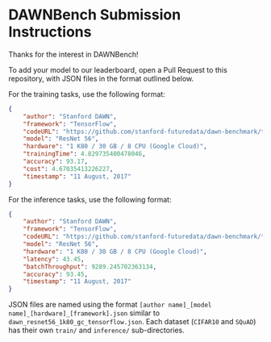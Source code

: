 # DAWNBench Submission Instructions

Thanks for the interest in DAWNBench!

To add your model to our leaderboard, open a Pull Request to this repository,
with JSON files in the format outlined below.

For the training tasks, use the following format:
```JSON
{
    "author": "Stanford DAWN",
    "framework": "TensorFlow",
    "codeURL": "https://github.com/stanford-futuredata/dawn-benchmark/tree/master/tensorflow",
    "model": "ResNet 56",
    "hardware": "1 K80 / 30 GB / 8 CPU (Google Cloud)",
    "trainingTime": 4.829735400478046,
    "accuracy": 93.17,
    "cost": 4.67035413226227,
    "timestamp": "11 August, 2017"
}
```

For the inference tasks, use the following format:
```JSON
{
    "author": "Stanford DAWN",
    "framework": "TensorFlow",
    "codeURL": "https://github.com/stanford-futuredata/dawn-benchmark/tree/master/tensorflow",
    "model": "ResNet 56",
    "hardware": "1 K80 / 30 GB / 8 CPU (Google Cloud)",
    "latency": 43.45,
    "batchThroughput": 9289.245702363134,
    "accuracy": 93.45,
    "timestamp": "11 August, 2017"
}
```

JSON files are named using the format
`[author name]_[model name]_[hardware]_[framework].json` similar to
`dawn_resnet56_1k80_gc_tensorflow.json`. Each dataset (`CIFAR10` and `SQuAD`)
has their own `train/` and `inference/` sub-directories.
